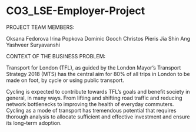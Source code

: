 # CO3_LSE-Employer-Project

PROJECT TEAM MEMBERS:

Oksana Fedorova 
Irina Popkova 
Dominic Gooch 
Christos Pieris
Jia Shin Ang 
Yashveer Suryavanshi

CONTEXT OF THE BUSINESS PROBLEM:

Transport for London (TFL), as guided by the London Mayor’s Transport Strategy 2018 (MTS) has the central aim for 80% of all trips in London to be made on foot, by cycle or using public transport.

Cycling is expected to contribute towards TFL’s goals and benefit society in general, in many ways. From lifting and shifting road traffic and reducing network bottlenecks to improving the health of everyday commuters. Cycling as a mode of transport has tremendous potential that requires thorough analysis to allocate sufficient and effective investment and ensure its long-term adoption.

